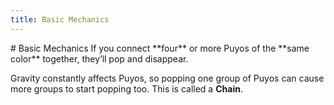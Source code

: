 ```yaml
---
title: Basic Mechanics
---
```

<AssetLoader />
# Basic Mechanics
If you connect **four** or more Puyos of the **same color** together, they’ll pop and disappear.

<ChainImg :importedData="
  [{fieldData: '00000000000000000000000000000000000000000000000000000000000000000RGG000RGGG0RR',
    shadowData: '000000000000000000000000000000000000000000000000000000000000000000000000000000',
    cursorData: '000000000000000000000000000000000000000000000000000000000000000000000000000000',
    arrowData: '000000000000000000000000000000000000000000000000000000000000000000000000000000',
    autoDrop: false
  }]" :nextQueue="'RRBGYYPPRBGYPYPGBG'" />

Gravity constantly affects Puyos, so popping one group of Puyos can cause more groups to start popping too. This is called a **Chain**.
<!-- <ChainImg :importedData="
  [{fieldData: '0000000000000000000000000000000000000000000000000000000RG000RGB000RGB000RGBB00',
    shadowData: '000000000000000000000000000000000000000000000000000000000000000000000000000000',
    cursorData: '000000000000000000000000000000000000000000000000000000000000000000000000000000',
    arrowData: '000000000000000000000000000000000000000000000000000000000000000000000000000000',
    autoDrop: false
  }]" :nextQueue="'RRBGYYPPRBGYPYPGBG'" /> -->



<ChainsimModal />